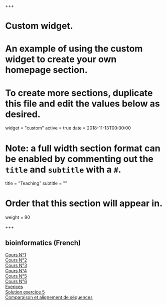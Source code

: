 

+++
# Custom widget.
# An example of using the custom widget to create your own homepage section.
# To create more sections, duplicate this file and edit the values below as desired.
widget = "custom"
active = true
date = 2018-11-13T00:00:00

# Note: a full width section format can be enabled by commenting out the `title` and `subtitle` with a `#`.
title = "Teaching"
subtitle = ""

# Order that this section will appear in.
weight = 90

+++

## bioinformatics (French)

[Cours N°1](https://bouchenemehdi.netlify.com/teaching/bioinformatics/cours1-Intro-Bioinfo.ppt) <br>
[Cours N°2](https://bouchenemehdi.netlify.com/teaching/bioinformatics/cours2.pdf)<br>
[Cours N°3](https://bouchenemehdi.netlify.com/teaching/bioinformatics/cours3.pdf)<br>
[Cours N°4](https://bouchenemehdi.netlify.com/teaching/bioinformatics/cours4.pdf)<br>
[Cours N°5](https://bouchenemehdi.netlify.com/teaching/bioinformatics/cours5.pdf)<br>
[Cours N°6](https://bouchenemehdi.netlify.com/teaching/bioinformatics/cours6.pdf)<br>
[Exerices](https://bouchenemehdi.netlify.com/teaching/bioinformatics/exercices.pdf)<br>
[Solution exercice 5](https://bouchenemehdi.netlify.com/teaching/bioinformatics/solution-exo5.pdf)<br>
[Comparaison et alignement de séquences](https://bouchenemehdi.netlify.com/teaching/bioinformatics/Comparaison-alignement-séquences.pdf)<br>





